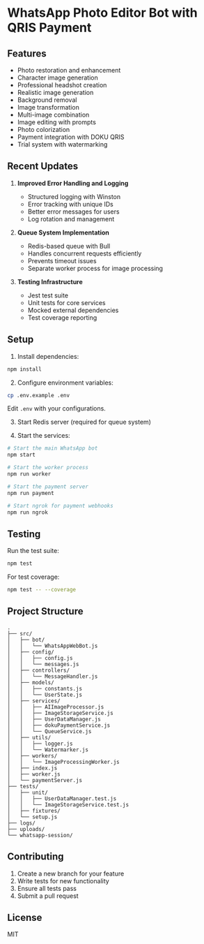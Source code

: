 # WhatsApp Photo Editor Bot with QRIS Payment

## Features

- Photo restoration and enhancement
- Character image generation
- Professional headshot creation
- Realistic image generation
- Background removal
- Image transformation
- Multi-image combination
- Image editing with prompts
- Photo colorization
- Payment integration with DOKU QRIS
- Trial system with watermarking

## Recent Updates

1. **Improved Error Handling and Logging**
   - Structured logging with Winston
   - Error tracking with unique IDs
   - Better error messages for users
   - Log rotation and management

2. **Queue System Implementation**
   - Redis-based queue with Bull
   - Handles concurrent requests efficiently
   - Prevents timeout issues
   - Separate worker process for image processing

3. **Testing Infrastructure**
   - Jest test suite
   - Unit tests for core services
   - Mocked external dependencies
   - Test coverage reporting

## Setup

1. Install dependencies:
```bash
npm install
```

2. Configure environment variables:
```bash
cp .env.example .env
```
Edit `.env` with your configurations.

3. Start Redis server (required for queue system)

4. Start the services:
```bash
# Start the main WhatsApp bot
npm start

# Start the worker process
npm run worker

# Start the payment server
npm run payment

# Start ngrok for payment webhooks
npm run ngrok
```

## Testing

Run the test suite:
```bash
npm test
```

For test coverage:
```bash
npm test -- --coverage
```

## Project Structure

```
.
├── src/
│   ├── bot/
│   │   └── WhatsAppWebBot.js
│   ├── config/
│   │   ├── config.js
│   │   └── messages.js
│   ├── controllers/
│   │   └── MessageHandler.js
│   ├── models/
│   │   ├── constants.js
│   │   └── UserState.js
│   ├── services/
│   │   ├── AIImageProcessor.js
│   │   ├── ImageStorageService.js
│   │   ├── UserDataManager.js
│   │   ├── dokuPaymentService.js
│   │   └── QueueService.js
│   ├── utils/
│   │   ├── logger.js
│   │   └── Watermarker.js
│   ├── workers/
│   │   └── ImageProcessingWorker.js
│   ├── index.js
│   ├── worker.js
│   └── paymentServer.js
├── tests/
│   ├── unit/
│   │   ├── UserDataManager.test.js
│   │   └── ImageStorageService.test.js
│   ├── fixtures/
│   └── setup.js
├── logs/
├── uploads/
└── whatsapp-session/
```

## Contributing

1. Create a new branch for your feature
2. Write tests for new functionality
3. Ensure all tests pass
4. Submit a pull request

## License

MIT
